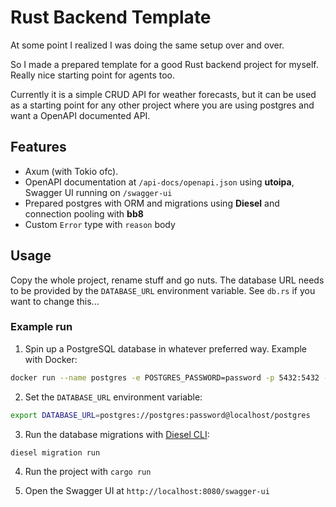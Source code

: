 # Rust Backend Template

At some point I realized I was doing the same setup over and over.

So I made a prepared template for a good Rust backend project for myself. Really nice starting point for agents too.

Currently it is a simple CRUD API for weather forecasts, but it can be used as a starting point for any other project where you are using postgres and want a OpenAPI documented API.

## Features

- Axum (with Tokio ofc).
- OpenAPI documentation at `/api-docs/openapi.json` using **utoipa**, Swagger UI running on `/swagger-ui`
- Prepared postgres with ORM and migrations using **Diesel** and connection pooling with **bb8**
- Custom `Error` type with `reason` body

## Usage

Copy the whole project, rename stuff and go nuts.
The database URL needs to be provided by the `DATABASE_URL` environment variable.
See `db.rs` if you want to change this...

### Example run

1. Spin up a PostgreSQL database in whatever preferred way. Example with Docker: 
```bash
docker run --name postgres -e POSTGRES_PASSWORD=password -p 5432:5432 -d postgres
```

2. Set the `DATABASE_URL` environment variable:
```bash
export DATABASE_URL=postgres://postgres:password@localhost/postgres
```
3. Run the database migrations with [Diesel CLI](https://diesel.rs/guides/getting-started#installing-diesel-cli):

```bash
diesel migration run
```

4. Run the project with `cargo run`

5. Open the Swagger UI at `http://localhost:8080/swagger-ui`
